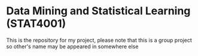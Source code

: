 # Data Mining and Statistical Learning (STAT4001)
This is the repository for my project, please note that this is a group project so other's name may be appeared in somewhere else

